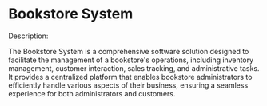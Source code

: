 # Bookstore System 

Description:

The Bookstore System is a comprehensive software solution designed to facilitate the management of a bookstore's operations, including inventory management, customer interaction, sales tracking, and administrative tasks. It provides a centralized platform that enables bookstore administrators to efficiently handle various aspects of their business, ensuring a seamless experience for both administrators and customers.
